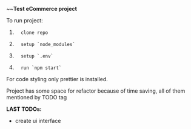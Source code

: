 ~~**Test eCommerce project**

To run project:

1.       clone repo
2.       setup `node_modules`
3.       setup `.env`
4.       run `npm start`

For code styling only prettier is installed.

Project has some space for refactor because of time saving,
all of them mentioned by TODO tag

**LAST TODOs:**

-   create ui interface
